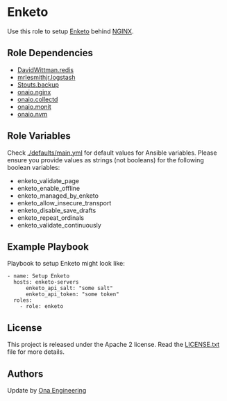 Enketo
======

Use this role to setup [Enketo](https://enketo.org) behind [NGINX](https://nginx.org/en).
 
Role Dependencies
-----------------

 - [DavidWittman.redis](https://github.com/DavidWittman/ansible-redis)
 - [mrlesmithjr.logstash](https://github.com/mrlesmithjr/ansible-logstash)
 - [Stouts.backup](https://github.com/Stouts/Stouts.backup)
 - [onaio.nginx](http://github.com/onaio/ansible-nginx)
 - [onaio.collectd](http://github.com/onaio/ansible-collectd)
 - [onaio.monit](http://github.com/onaio/ansible-monit)
 - [onaio.nvm](http://github.com/onaio/ansible-nvm)


Role Variables
--------------

Check [./defaults/main.yml](./defaults/main.yml) for default values for Ansible variables. Please ensure you provide values as strings (not booleans) for the following boolean variables:
- enketo_validate_page
- enketo_enable_offline
- enketo_managed_by_enketo
- enketo_allow_insecure_transport
- enketo_disable_save_drafts
- enketo_repeat_ordinals
- enketo_validate_continuously

Example Playbook
----------------

Playbook to setup Enketo might look like:

    - name: Setup Enketo
      hosts: enketo-servers
          enketo_api_salt: "some salt"
          enketo_api_token: "some token"
      roles:
        - role: enketo

License
-------

This project is released under the Apache 2 license. Read the [LICENSE.txt](./LICENSE.txt) file for more details.

Authors
-------

Update by [Ona Engineering](https://ona.io)

